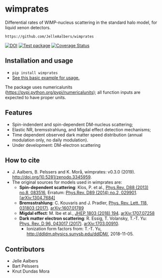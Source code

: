 wimprates
=========

Differential rates of WIMP-nucleus scattering in the standard halo model, for liquid xenon detectors.

`https://github.com/JelleAalbers/wimprates`

[![DOI](https://zenodo.org/badge/117823144.svg)](https://zenodo.org/badge/latestdoi/117823144)
[![Test package](https://github.com/JelleAalbers/wimprates/actions/workflows/pytest.yml/badge.svg?branch=master)](https://github.com/JelleAalbers/wimprates/actions/workflows/pytest.yml)
[![Coverage Status](https://coveralls.io/repos/github/JelleAalbers/wimprates/badge.svg?branch=master)](https://coveralls.io/github/JelleAalbers/wimprates?branch=master)

Installation and usage
----------------------
 - `pip install wimprates`
 - [See this basic example for usage.](https://github.com/JelleAalbers/wimprates/blob/master/notebooks/Example.ipynb)

The package uses numericalunits (https://pypi.python.org/pypi/numericalunits); all function inputs
are expected to have proper units.


Features
--------
- Spin-indendent and spin-dependent DM-nucleus scattering;
- Elastic NR, bremsstrahlung, and Migdal effect detection mechanisms;
- Time dependent observed dark matter speed distribution (annual modulation only, no daily modulation).
- Under development: DM-electron scattering


How to cite
------------
- J. Aalbers, B. Pelssers and K. Morå, wimprates: v0.3.0 (2019). http://doi.org/10.5281/zenodo.3345959.
- The original sources for models used in wimprates are:
  - **Spin-dependent scattering**: Klos, P. et al., [Phys.Rev. D88 (2013) no.8, 083516](https://journals.aps.org/prd/abstract/10.1103/PhysRevD.88.083516), Erratum: [Phys.Rev. D89 (2014) no.2, 029901](https://journals.aps.org/prd/abstract/10.1103/PhysRevD.89.029901). [[arXiv:1304.7684]](https://arxiv.org/abs/1304.7684)  
  - **Bremsstrahlung**: C. Kouvaris and J. Pradler, [Phys. Rev. Lett. 118, 031803 (2017)](https://journals.aps.org/prl/abstract/10.1103/PhysRevLett.118.031803). [arXiv:1607.01789](https://arxiv.org/abs/1607.01789)
  - **Migdal effect**: M. Ibe et al., [JHEP 1803 (2018) 194](https://link.springer.com/article/10.1007/JHEP03(2018)194). [arXiv:1707.07258](https://arxiv.org/abs/1707.07258) 
  - **Dark matter electron scattering**: R. Essig, T. Volansky, T.-T. Yu: [Phys. Rev. D 96, 043017 (2017)](https://journals.aps.org/prd/abstract/10.1103/PhysRevD.96.043017). [arXiv:1703.00910](https://arxiv.org/abs/1703.00910).
    - Ionization form factors from: T.-T. Yu, http://ddldm.physics.sunysb.edu/ddlDM/, 2018-11-05.

Contributors
-------------
 * Jelle Aalbers
 * Bart Pelssers
 * Knut Dundas Mora
